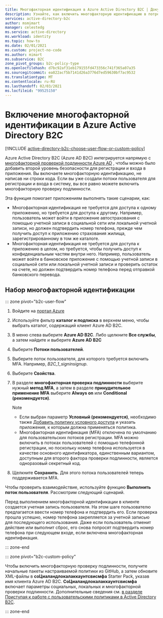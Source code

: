 ```yaml
---
title: Многофакторная идентификация в Azure Active Directory B2C | Документация Майкрософт
description: Узнайте, как включить многофакторную идентификацию в потребительских приложениях, защищенных с помощью Azure Active Directory B2C.
services: active-directory-b2c
author: msmimart
manager: celestedg
ms.service: active-directory
ms.workload: identity
ms.topic: how-to
ms.date: 02/01/2021
ms.custom: project-no-code
ms.author: mimart
ms.subservice: B2C
zone_pivot_groups: b2c-policy-type
ms.openlocfilehash: d7bc92af31eb179155fd473356c741f365a07a35
ms.sourcegitcommit: ea822acf5b7141d26a3776d7ed59630bf7ac9532
ms.translationtype: MT
ms.contentlocale: ru-RU
ms.lasthandoff: 02/03/2021
ms.locfileid: "99525150"
---
```

# <a name="enable-multi-factor-authentication-in-azure-active-directory-b2c"></a>Включение многофакторной идентификации в Azure Active Directory B2C

[!INCLUDE [active-directory-b2c-choose-user-flow-or-custom-policy](../../includes/active-directory-b2c-choose-user-flow-or-custom-policy.md)]

Azure Active Directory B2C (Azure AD B2C) интегрируется напрямую с [многофакторной проверкой подлинности Azure AD](../active-directory/authentication/concept-mfa-howitworks.md) , чтобы можно было добавить второй уровень безопасности для регистрации и входа в приложения. Вы включаете многофакторную идентификацию, не написав ни строки кода. Если вы уже создали потоки пользователя для регистрации и входа в систему, вы все равно можете включить многофакторную проверку подлинности.

Эта функция помогает приложениям выполнять такие сценарии, как:

- Многофакторная идентификация не требуется для доступа к одному приложению, но требуется для доступа к другому. Например, пользователь может войти в приложение автострахования с помощью учетной записи в социальной сети или локальной учетной записи, но должен подтвердить номер телефона, прежде чем получить доступ к приложению страхования жилища, зарегистрированному в том же каталоге.
- Многофакторная идентификация не требуется для доступа к приложению в целом, но требуется, чтобы получить доступ к конфиденциальным частям внутри него. Например, пользователь может войти в банковское приложение с помощью учетной записи в социальной сети или локальной учетной записи и проверить остаток на счете, но должен подтвердить номер телефона перед отправкой банковского перевода.

## <a name="set-multi-factor-authentication"></a>Набор многофакторной идентификации

::: zone pivot="b2c-user-flow"

1. Войдите на [портал Azure](https://portal.azure.com)
1. Используйте фильтр **каталог и подписка** в верхнем меню, чтобы выбрать каталог, содержащий клиент Azure AD B2C.
1. В меню слева выберите **Azure AD B2C**. Либо щелкните **Все службы**, а затем найдите и выберите **Azure AD B2C**
1. Выберите **Потоки пользователей**.
1. Выберите поток пользователя, для которого требуется включить MFA. Например, *B2C_1_signinsignup*.
1. Выберите **Свойства**.
1. В разделе **многофакторная проверка подлинности** выберите нужный **метод MFA**, а затем в разделе **принудительное применение MFA** выберите **Always on** или **Conditional (рекомендуется)**.
   > [!NOTE]
   >
   > - Если выбран параметр **Условный (рекомендуется)**, необходимо также [Добавить политику условного доступа](conditional-access-identity-protection-setup.md#add-a-conditional-access-policy) и указать приложения, к которым должна применяться политика.
   > - Многофакторная идентификация (MFA) отключена по умолчанию для пользовательских потоков регистрации. MFA можно включить в потоках пользователей с помощью телефонной регистрации, но поскольку номер телефона используется в качестве основного идентификатора, единственным вариантом, доступным для второго фактора проверки подлинности, является одноразовый секретный код.

1. Щелкните **Сохранить**. Для этого потока пользователей теперь поддерживается MFA.

Чтобы проверить взаимодействие, используйте функцию **Выполнить поток пользователя**. Рассмотрим следующий сценарий.

Перед выполнением многофакторной идентификации в клиенте создается учетная запись пользователя. На этом шаге пользователю предлагается ввести номер телефона и подтвердить его. Если проверка прошла успешно, номер телефона закрепляется за учетной записью для последующего использования. Даже если пользователь отменит действие или выполнит сброс, его снова попросят подтвердить номер телефона при следующем входе, если включена многофакторная идентификация.

::: zone-end

::: zone pivot="b2c-custom-policy"

Чтобы включить многофакторную проверку подлинности, получите начальные пакеты настраиваемой политики из GitHub, а затем обновите XML-файлы в **соЦиаландлокалаккаунтсвисмфа** Starter Pack, указав имя клиента Azure AD B2C. **СоЦиаландлокалаккаунтсвисмфа** включает параметры социальных, локальных и многофакторной проверки подлинности. Дополнительные сведения см. [в разделе Приступая к работе с пользовательскими политиками в Active Directory B2C](custom-policy-get-started.md). 

::: zone-end

